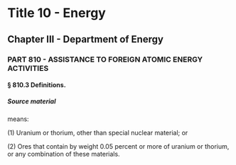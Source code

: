 
# Title 10 - Energy
## Chapter III - Department of Energy
### PART 810 - ASSISTANCE TO FOREIGN ATOMIC ENERGY ACTIVITIES
#### § 810.3 Definitions.
##### Source material

means:

(1) Uranium or thorium, other than special nuclear material; or

(2) Ores that contain by weight 0.05 percent or more of uranium or thorium, or any combination of these materials.

